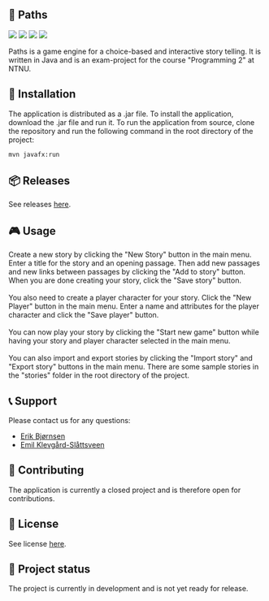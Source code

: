 ## 🚀 Paths

[![](https://img.shields.io/badge/Version-2.0-white)]()
[![](https://img.shields.io/badge/Language-Java-yellow)]()
[![](https://img.shields.io/badge/Language-CSS-purple)]()
[![](https://img.shields.io/badge/Database-DerbyDB-green)]()

Paths is a game engine for a choice-based and interactive story telling. It is written in Java and is an exam-project
for the course "Programming 2" at NTNU.

## 💾 Installation

The application is distributed as a .jar file.
To install the application, download the .jar file and run it.
To run the application from source, clone the repository and run the following command in the root directory of the
project:

```bash
mvn javafx:run
```

## 📦 Releases

See
releases [here](https://git.gvk.idi.ntnu.no/course/idatg2001/idatg2001-2023-ws/eslatte/mappevudering-idatg2001-gruppe-3/-/releases).

## 🎮 Usage

Create a new story by clicking the "New Story" button in the main menu. Enter a title for the story and an opening
passage. Then add new passages and new links between passages by clicking the "Add to story" button. When you are done
creating your story, click the "Save story" button.
<br><br>
You also need to create a player character for your story. Click the "New Player" button in the main menu. Enter a name
and attributes for the player character and click the "Save player" button.
<br><br>
You can now play your story by clicking the "Start new game" button while having your story and player character
selected in the main menu.
<br><br>
You can also import and export stories by clicking the "Import story" and "Export story" buttons in the main menu.
There are some sample stories in the "stories" folder in the root directory of the project.

## 📞 Support

Please contact us for any questions:

- [Erik Bjørnsen](mailto:erbj@stud.ntnu.no)
- [Emil Klevgård-Slåttsveen](mailto:emilkle@stud.ntnu.no)

## 🤝 Contributing

The application is currently a closed project and is therefore open for contributions.

## 📜 License

See
license [here](https://git.gvk.idi.ntnu.no/course/idatg2001/idatg2001-2023-ws/eslatte/mappevudering-idatg2001-gruppe-3/-/blob/main/LICENSE).

## 🚧 Project status

The project is currently in development and is not yet ready for release.